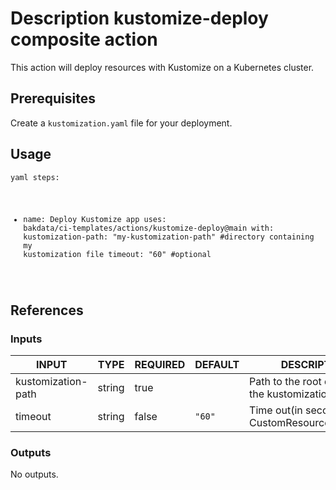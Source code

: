 <h1>Description kustomize-deploy composite action</h1>

This action will deploy resources with Kustomize on a Kubernetes cluster.

<h2>Prerequisites</h2>

Create a <code>kustomization.yaml</code> file for your deployment.

<h2>Usage</h2>

<code>yaml
steps:
  - name: Deploy Kustomize app
    uses: bakdata/ci-templates/actions/kustomize-deploy@main
    with:
      kustomization-path: "my-kustomization-path" #directory containing my kustomization file
      timeout: "60" #optional
</code>

<h2>References</h2>

<h3>Inputs</h3>

<!-- AUTO-DOC-INPUT:START - Do not remove or modify this section -->

|       INPUT        |  TYPE  | REQUIRED | DEFAULT |                    DESCRIPTION                     |
|--------------------|--------|----------|---------|----------------------------------------------------|
| kustomization-path | string |   true   |         |  Path to the root directory of the kustomization   |
|      timeout       | string |  false   | <code>"60"</code>  | Time out(in seconds) for CustomResourceDefinitions |

<!-- AUTO-DOC-INPUT:END -->

<h3>Outputs</h3>

<!-- AUTO-DOC-OUTPUT:START - Do not remove or modify this section -->
No outputs.
<!-- AUTO-DOC-OUTPUT:END -->
